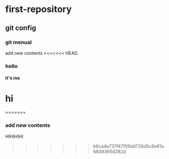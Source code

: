 # first-repository
## git config
### git menual
add new contents
<<<<<<< HEAD
### hello
#### It's me
# hi
=======

### add new contents
HIHIHIHI
>>>>>>> b6ca4a737f47f59dd728d5c8e61a68493654282d

